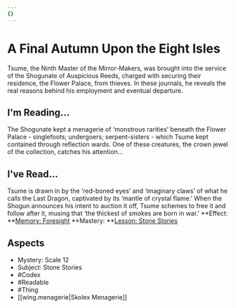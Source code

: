 ```yaml
---
{}
---
```

# A Final Autumn Upon the Eight Isles
Tsume, the Ninth Master of the Mirror-Makers, was brought into the service of the Shogunate of Auspicious Reeds, charged with securing their residence, the Flower Palace, from thieves. In these journals, he reveals the real reasons behind his employment and eventual departure.
## I'm Reading...
The Shogunate kept a menagerie of ‘monstrous rarities’ beneath the Flower Palace - singlefoots; undergoers; serpent-sisters - which Tsume kept contained through reflection wards. One of these creatures, the crown jewel of the collection, catches his attention…
## I've Read...
Tsume is drawn in by the ‘red-boned eyes’ and ‘imaginary claws’ of what he calls the Last Dragon, captivated by its ‘mantle of crystal flame.’ When the Shogun announces his intent to auction it off, Tsume schemes to free it and follow after it, musing that ‘the thickest of smokes are born in war.’
**Effect: **[Memory: Foresight](https://uadaf.theevilroot.xyz/rowenarium/element/mem.foresight)
**Mastery: **[Lesson: Stone Stories](https://uadaf.theevilroot.xyz/rowenarium/element/x.stonestories)
## Aspects
- Mystery: Scale 12
- Subject: Stone Stories
- #Codex
- #Readable
- #Thing
- [[wing.menagerie|Skolex Menagerie]]